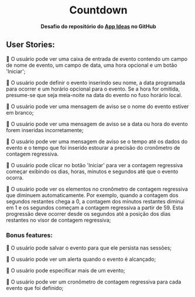 # <center> Countdown <center>

**<center>Desafio do repositório do [App Ideas](https://github.com/florinpop17/app-ideas) no GitHub </center>**

## User Stories: 

  🔲 O usuário pode ver uma caixa de entrada de evento contendo um campo de nome de evento, um campo de data, uma hora opcional e um botão 'Iniciar';
  
  🔲 O usuário pode definir o evento inserindo seu nome, a data programada para ocorrer e um horário opcional para o evento. Se a hora for omitida, presume-se que seja meia-noite na data do evento no fuso horário local.
  
  🔲 O usuário pode ver uma mensagem de aviso se o nome do evento estiver em branco;

  🔲 O usuário pode ver uma mensagem de aviso se a data ou hora do evento forem inseridas incorretamente;

  🔲 O usuário pode ver uma mensagem de aviso se o tempo até os dados do evento e o tempo que foi inserido estourar a precisão do cronômetro de contagem regressiva.

  🔲 O usuário pode clicar no botão 'Iniciar' para ver a contagem regressiva começar exibindo os dias, horas, minutos e segundos até que o evento ocorra.

  🔲 O usuário pode ver os elementos no cronômetro de contagem regressiva que diminuem automaticamente. Por exemplo, quando a contagem dos segundos restantes chega a 0, a contagem dos minutos restantes diminui em 1 e os segundos começam a contagem regressiva a partir de 59. Esta progressão deve ocorrer desde os segundos até a posição dos dias restantes no visor de contagem regressiva;
 
### Bonus features: 
  🔲 O usuário pode salvar o evento para que ele persista nas sessões;

  🔲 O usuário pode ver um alerta quando o evento é alcançado;

  🔲 O usuário pode especificar mais de um evento;

  🔲 O usuário pode ver um cronômetro de contagem regressiva para cada evento que foi definido;